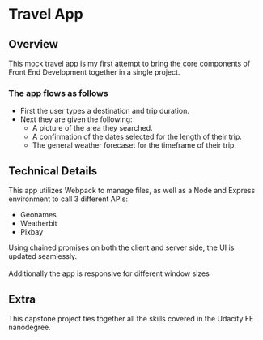 # Travel App

## Overview
This mock travel app is my first attempt to bring the core components of Front End Development together in a single project. 

### The app flows as follows
* First the user types a destination and trip duration. 
* Next they are given the following:
  * A picture of the area they searched.
  * A confirmation of the dates selected for the length of their trip.
  * The general weather forecaset for the timeframe of their trip.

## Technical Details
This app utilizes Webpack to manage files, as well as a Node and Express environment to call 3 different APIs:

* Geonames
* Weatherbit
* Pixbay

Using chained promises on both the client and server side, the UI is updated seamlessly. <br /><br />
Additionally the app is responsive for different window sizes

## Extra
This capstone project ties together all the skills covered in the Udacity FE nanodegree.
